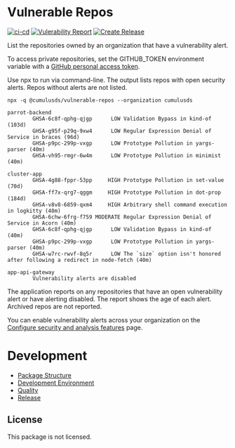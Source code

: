 # Vulnerable Repos

[![ci-cd][ci-cd-badge]][ci-cd-url]
[![Vulerability Report][vulnerability-report-badge]][vulnerability-report-url]
[![Create Release][release-badge]][release-url]

List the repositories owned by an organization that have a vulnerability alert.

To access private repositories, set the GITHUB_TOKEN environment variable with a [GitHub personal access token].

Use npx to run via command-line. The output lists repos with open security alerts. Repos without alerts are not listed.

```shell
npx -q @cumulusds/vulnerable-repos --organization cumulusds
```

```
parrot-backend
        GHSA-6c8f-qphg-qjgp      LOW Validation Bypass in kind-of (103d)
        GHSA-g95f-p29q-9xw4      LOW Regular Expression Denial of Service in braces (96d)
        GHSA-p9pc-299p-vxgp      LOW Prototype Pollution in yargs-parser (40m)
        GHSA-vh95-rmgr-6w4m      LOW Prototype Pollution in minimist (40m)

cluster-app
        GHSA-4g88-fppr-53pp     HIGH Prototype Pollution in set-value (70d)
        GHSA-ff7x-qrg7-qggm     HIGH Prototype Pollution in dot-prop (184d)
        GHSA-v8v8-6859-qxm4     HIGH Arbitrary shell command execution in logkitty (40m)
        GHSA-6chw-6frg-f759 MODERATE Regular Expression Denial of Service in Acorn (40m)
        GHSA-6c8f-qphg-qjgp      LOW Validation Bypass in kind-of (40m)
        GHSA-p9pc-299p-vxgp      LOW Prototype Pollution in yargs-parser (40m)
        GHSA-w7rc-rwvf-8q5r      LOW The `size` option isn't honored after following a redirect in node-fetch (40m)

app-api-gateway
        Vulnerability alerts are disabled
```

The application reports on any repositories that have an open vulnerability alert or have alerting disabled. The report shows the age of each alert. Archived repos are not reported.

You can enable vulnerability alerts
across your organization on the [Configure security and analysis features] page.

[GitHub personal access token]: https://github.com/settings/tokens
[Configure security and analysis features]: https://github.com/organizations/CumulusDS/settings/security_analysis

# Development

- [Package Structure](doc/development.md#package-structure)
- [Development Environment](doc/development.md#development-environment)
- [Quality](doc/development.md#quality)
- [Release](doc/development.md#release)

## License

This package is not licensed.

[ci-cd-url]: https://github.com/CumulusDS/vulnerable-repos/actions/workflows/ci-cd.yml
[ci-cd-badge]: https://github.com/CumulusDS/vulnerable-repos/actions/workflows/ci-cd.yml/badge.svg

[vulnerability-report-url]: https://github.com/CumulusDS/vulnerable-repos/actions/workflows/report.yml
[vulnerability-report-badge]: https://github.com/CumulusDS/vulnerable-repos/actions/workflows/report.yml/badge.svg

[release-url]: https://github.com/CumulusDS/vulnerable-repos/actions/workflows/release.yml
[release-badge]: https://github.com/CumulusDS/vulnerable-repos/actions/workflows/release.yml/badge.svg
